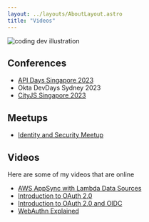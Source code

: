 ```yaml
---
layout: ../layouts/AboutLayout.astro
title: "Videos"
---
```


<div>
  <img src="/assets/dev.svg" class="sm:w-1/2 mx-auto" alt="coding dev illustration">
</div>

## Conferences

- <a href="https://www.apidays.global/singapore/" target="_blank">API Days Singapore 2023</a>
- Okta DevDays Sydney 2023
- <a href="https://singapore.cityjsconf.org/" target="_blank">CityJS Singapore 2023</a>

## Meetups

- [Identity and Security Meetup](https://www.meetup.com/singapore-identity-and-security-meetup/events/291815800/)

## Videos

Here are some of my videos that are online

- <a href="https://www.youtube.com/watch?v=iFji3uTT7f8&t=9s" target="_blank">AWS AppSync with Lambda Data Sources</a>
- <a href="https://www.youtube.com/watch?v=DcjP9iCIBjk" target="_blank">Introduction to OAuth 2.0</a>
- <a href="https://www.youtube.com/watch?v=J190RHGvtzo" target="_blank">Introduction to OAuth 2.0 and OIDC</a>
- <a href="https://www.youtube.com/watch?v=fwyC8HWia-o" target="_blank">WebAuthn Explained</a>
